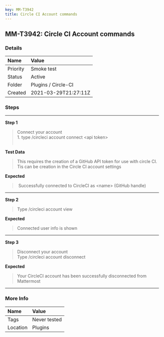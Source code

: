 ```yaml
---
key: MM-T3942
title: Circle CI Account commands
---
```


## MM-T3942: Circle CI Account commands

### Details

| Name     | Value                |
| :------- | :------------------- |
| Priority | Smoke test           |
| Status   | Active               |
| Folder   | Plugins / Circle-CI  |
| Created  | 2021-03-29T21:27:11Z |

### Steps

<hr/>

**Step 1**

> <article>Connect your account<br>1. type /circleci account connect &lt;api token&gt;<br><br></article>

**Test Data**

> <article>This requires the creation of a GitHub API token for use with circle CI. Tis can be creation in the Circle CI account settings</article>

**Expected**

> <article>&nbsp;Successfully connected to CircleCI as &lt;name&gt; (GitHub handle)</article>

<hr/>

**Step 2**

> <article>Type /circleci account view</article>

**Expected**

> <article>Connected user info is shown</article>

<hr/>

**Step 3**

> <article>Disconnect your account <br>Type /circleci account disconnect</article>

**Expected**

> <article>Your CircleCI account has been successfully disconnected from Mattermost</article>

<hr/>

### More Info

| Name     | Value        |
| :------- | :----------- |
| Tags     | Never tested |
| Location | Plugins      |
